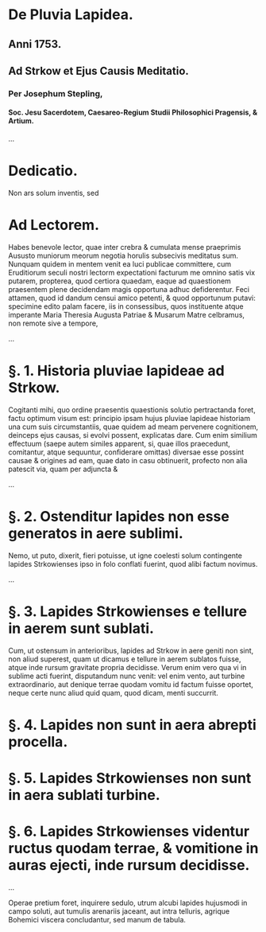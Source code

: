 # De Pluvia Lapidea.

## Anni 1753.

## Ad Strkow et Ejus Causis Meditatio.

### Per Josephum Stepling,

#### Soc. Jesu Sacerdotem, Caesareo-Regium Studii Philosophici Pragensis, & Artium.

...

# Dedicatio.

Non ars solum inventis, sed 

# Ad Lectorem.

Habes benevole lector, quae inter crebra & cumulata mense praeprimis Aususto muniorum meorum negotia horulis subsecivis meditatus sum. Nunquam quidem in mentem venit ea luci publicae committere, cum Eruditiorum seculi nostri lectorm expectationi facturum me omnino satis vix putarem, propterea, quod certiora quaedam, eaque ad quaestionem praesentem plene decidendam magis opportuna adhuc defiderentur. Feci attamen, quod id dandum censui amico petenti, & quod opportunum putavi: specimine edito palam facere, iis in consessibus, quos instituente atque imperante Maria Theresia Augusta Patriae & Musarum Matre celbramus, non remote sive a tempore, 

...

# §. 1. Historia pluviae lapideae ad Strkow.

Cogitanti mihi, quo ordine praesentis quaestionis solutio pertractanda foret, factu optimum visum est: principio ipsam hujus pluviae lapideae historiam una cum suis circumstantiis, quae quidem ad meam pervenere cognitionem, deinceps ejus causas, si evolvi possent, explicatas dare. Cum enim similium effectuum (saepe autem similes apparent, si, quae illos praecedunt, comitantur, atque sequuntur, confiderare omittas) diversae esse possint causae & origines ad eam, quae dato in casu obtinuerit, profecto non alia patescit via, quam per adjuncta & 

...

# §. 2. Ostenditur lapides non esse generatos in aere sublimi.

Nemo, ut puto, dixerit, fieri potuisse, ut igne coelesti solum contingente lapides Strkowienses ipso in folo conflati fuerint, quod alibi factum novimus. 

...

# §. 3. Lapides Strkowienses e tellure in aerem sunt sublati.

Cum, ut ostensum in anterioribus, lapides ad Strkow in aere geniti non sint, non aliud superest, quam ut dicamus e tellure in aerem sublatos fuisse, atque inde rursum gravitate propria decidisse. Verum enim vero qua vi in sublime acti fuerint, disputandum nunc venit: vel enim vento, aut turbine extraordinario, aut denique terrae quodam vomitu id factum fuisse oportet, neque certe nunc aliud quid quam, quod dicam, menti succurrit.

# §. 4. Lapides non sunt in aera abrepti procella.

# §. 5. Lapides Strkowienses non sunt in aera sublati turbine.

# §. 6. Lapides Strkowienses videntur ructus quodam terrae, & vomitione in auras ejecti, inde rursum decidisse.

...

Operae pretium foret, inquirere sedulo, utrum alcubi lapides hujusmodi in campo soluti, aut tumulis arenariis jaceant, aut intra telluris, agrique Bohemici viscera concludantur, sed manum de tabula.
